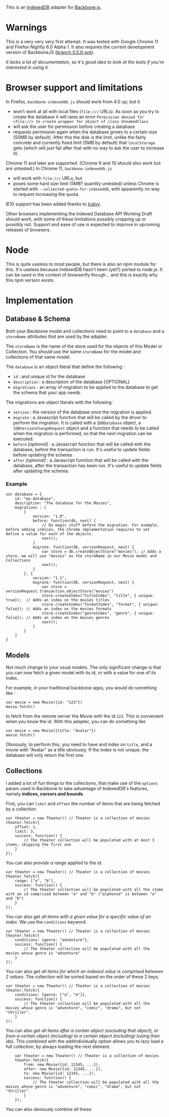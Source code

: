 This is an [IndexedDB](http://www.w3.org/TR/IndexedDB/) adapter for [Backbone.js](http://documentcloud.github.com/backbone/).

# Warnings

This is a very very very first attempt. It was tested with Google Chrome 11 and Firefox Nightly 6.0 Alpha 1.
It also requires the current development version of BackboneJS ([branch 0.5.0-pre](https://github.com/documentcloud/backbone/raw/master/backbone.js)).

*It lacks a lot of documentation, so it's good idea to look at the tests if you're interested in using it.*

# Browser support and limitations

In Firefox, `backbone-indexeddb.js` should work from 4.0 up; but it

* won't work at all with local files (`file:///` URLs). As soon as you try to create the database it will raise an error `Permission denied for <file://> to create wrapper for object of class UnnamedClass`
* will ask the user for permission before creating a database
* requests permission again when the database grows to a certain size (50MB by default). After this the disk is the limit, unlike the fairly concrete and currently fixed limit (5MB by default) that `localStorage` gets (which will just fail after that with no way to ask the user to increase it).

Chrome 11 and later are supported. (Chrome 9 and 10 should also work but are untested.) In Chrome 11, `backbone-indexeddb.js`

* will work with `file:///` URLs, but
* poses some hard size limit (5MB? quantity untested) unless Chrome is started with `--unlimited-quota-for-indexeddb`, with apparently no way to request increasing the quota.

IE10 support has been added thanks to [lcalvy](https://github.com/lcalvy).

Other browsers implementing the Indexed Database API Working Draft should work, with some of these limitations possibly cropping up or possibly not. Support and ease of use is expected to improve in upcoming releases of browsers.

# Node

This is quite useless to most people, but there is also an npm module for this. It's useless because IndexedDB hasn't been (yet?) ported to node.js.
It can be used in the context of browserify though... and this is exactly why this npm version exists.

# Implementation

## Database & Schema

Both your Backbone model and collections need to point to a `database` and a `storeName` attributes that are used by the adapter.

The `storeName` is the name of the store used for the objects of this Model or Collection. You _should_ use the same `storeName` for the model and collections of that same model.

The `database` is an object literal that define the following :

 * `id` : and unique id for the database
 * `description` :  a description of the database [OPTIONAL]
 * `migrations` : an array of migration to be applied to the database to get the schema that your app needs.

The migrations are object literals with the following :

 * `version` : the version of the database once the migration is applied.
 * `migrate` : a Javascript function that will be called by the driver to perform the migration. It is called with a `IDBDatabase` object, a `IDBVersionChangeRequest` object and a function that needs to be called when the migration is performed, so that the next migration can be executed.
 * `before` *[optional]* : a Javascript function that will be called with the database, before the transaction is run. It's useful to update fields before updating the schema.
 * `after` *[optional]* : a Javascript function that will be called with the database, after the transaction has been run. It's useful to update fields after updating the schema.

### Example

	var database = {
		id: "my-database",
		description: "The database for the Movies",
		migrations : [
			{
				version: "1.0",
				before: function(db, next) {
				    // Do magic stuff before the migration. For example, before adding indices, the Chrome implementation requires to set define a value for each of the objects.
				    next();
				}
				migrate: function(db, versionRequest, next) {
					var store = db.createObjectStore("movies"); // Adds a store, we will use "movies" as the storeName in our Movie model and Collections
					next();
				}
			}, {
				version: "1.1",
				migrate: function(db, versionRequest, next) {
					var store = versionRequest.transaction.objectStore("movies")
					store.createIndex("titleIndex", "title", { unique: true});  // Adds an index on the movies titles
					store.createIndex("formatIndex", "format", { unique: false}); // Adds an index on the movies formats
					store.createIndex("genreIndex", "genre", { unique: false}); // Adds an index on the movies genres
					next();
				}
			}
		]
	}

## Models

Not much change to your usual models. The only significant change is that you can now fetch a given model with its id, or with a value for one of its index.

For example, in your traditional backbone apps, you would do something like :

	var movie = new Movie({id: "123"})
	movie.fetch()
	
to fetch from the remote server the Movie with the id `123`. This is convenient when you know the id. With this adapter, you can do something like

	var movie = new Movie({title: "Avatar"})
	movie.fetch()

Obviously, to perform this, you need to have and index on `title`, and a movie with "Avatar" as a title obviously. If the index is not unique, the database will only return the first one.

## Collections

I added a lot of fun things to the collections, that make use of the `options` param used in Backbone to take advantage of IndexedDB's features, namely **indices, cursors and bounds**.

First, you can `limit` and `offset` the number of items that are being fetched by a collection.

	var theater = new Theater() // Theater is a collection of movies
	theater.fetch({
		offset: 1,
		limit: 3,
		success: function() {
			// The theater collection will be populated with at most 3 items, skipping the first one
		}
	});

You can also *provide a range* applied to the id.
	
	var theater = new Theater() // Theater is a collection of movies
	theater.fetch({
		range: ["a", "b"],
		success: function() {
			// The theater collection will be populated with all the items with an id comprised between "a" and "b" ("alphonse" is between "a" and "b")
		}
	});

You can also get *all items with a given value for a specific value of an index*. We use the `conditions` keyword.

	var theater = new Theater() // Theater is a collection of movies
	theater.fetch({
		conditions: {genre: "adventure"},
		success: function() {
			// The theater collection will be populated with all the movies whose genre is "adventure"
		}
	});

You can also *get all items for which an indexed value is comprised between 2 values*. The collection will be sorted based on the order of these 2 keys.

	var theater = new Theater() // Theater is a collection of movies
	theater.fetch({
		conditions: {genre: ["a", "e"]},
		success: function() {
			// The theater collection will be populated with all the movies whose genre is "adventure", "comic", "drama", but not "thriller". 
		}
	});
	
You can also *get all items after a certain object (excluding that object), or from a certain object (including) to a certain object (including)* (using their ids). This combined with the addIndividually option allows you to lazy load a full collection, by always loading the next element.

    	var theater = new Theater() // Theater is a collection of movies
    	theater.fetch({
    		from: new Movie({id: 12345, ...}),
    		after: new Movie({id: 12345, ...}),
    		to: new Movie({id: 12345, ...}),
    		success: function() {
    			// The theater collection will be populated with all the movies whose genre is "adventure", "comic", "drama", but not "thriller". 
    		}
    	});


You can also obviously combine all these.



